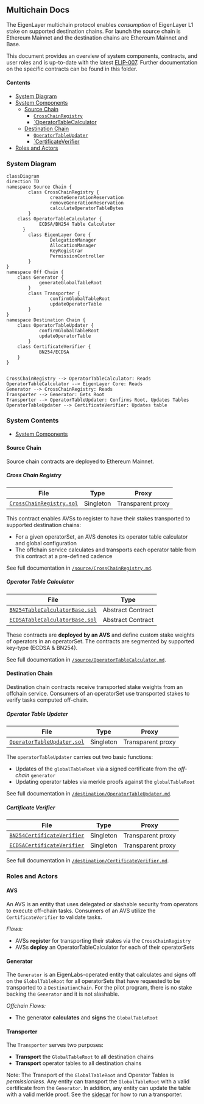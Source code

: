 [elip-007]: https://github.com/eigenfoundation/ELIPs/blob/main/ELIPs/ELIP-007.md

## Multichain Docs

The EigenLayer multichain protocol enables *consumption* of EigenLayer L1 stake on supported destination chains. For launch the source chain is Ethereum Mainnet and the destination chains are Ethereum Mainnet and Base. 

This document provides an overview of system components, contracts, and user roles and is up-to-date with the latest [ELIP-007][elip-007]. Further documentation on the specific contracts can be found in this folder. 

#### Contents

* [System Diagram](#system-diagram)
* [System Components](#system-components)
    * [Source Chain](#source-chain)
        * [`CrossChainRegistry`](#cross-chain-registry)
        * [`OperatorTableCalculator](#operator-table-calculator)
    * [Destination Chain](#destination-chain)
        * [`OperatorTableUpdater`](#operator-table-updater)
        * [`CertificateVerifier](#certificate-verifier)
* [Roles and Actors](#roles-and-actors)

### System Diagram

```mermaid
classDiagram 
direction TD
namespace Source Chain {
		class CrossChainRegistry {
				createGenerationReservation
				removeGenerationReservation
				calculateOperatorTableBytes
		}
    class OperatorTableCalculator {
		    ECDSA/BN254 Table Calculator
	  }
		class EigenLayer Core {
				DelegationManager
				AllocationManager
				KeyRegistrar
				PermissionController
		}
}
namespace Off Chain {
    class Generator {
		    generateGlobalTableRoot
		}
		class Transporter {
				confirmGlobalTableRoot
				updateOperatorTable
		}
}
namespace Destination Chain {
    class OperatorTableUpdater {
		    confirmGlobalTableRoot
		    updateOperatorTable
		}
    class CertificateVerifier {
		    BN254/ECDSA
    }
}


CrossChainRegistry --> OperatorTableCalculator: Reads
OperatorTableCalculator --> EigenLayer Core: Reads
Generator --> CrossChainRegistry: Reads
Transporter --> Generator: Gets Root
Transporter --> OperatorTableUpdater: Confirms Root, Updates Tables
OperatorTableUpdater --> CertificateVerifier: Updates table
```

### System Contents

* [System Components](#system-components)

#### Source Chain

Source chain contracts are deployed to Ethereum Mainnet. 

##### Cross Chain Registry

| File | Type | Proxy |
| -------- | -------- | -------- |
| [`CrossChainRegistry.sol`](../../src/contracts/multichain/CrossChainRegistry.sol) | Singleton | Transparent proxy |

This contract enables AVSs to register to have their stakes transported to supported destination chains:
* For a given operatorSet, an AVS denotes its operator table calculator and global configuration
* The offchain service calculates and transports each operator table from this contract at a pre-defined cadence

See full documentation in [`/source/CrossChainRegistry.md`](./source/CrossChainRegistry.md). 

##### Operator Table Calculator

| File | Type |
| -------- | -------- |
| [`BN254TableCalculatorBase.sol`](../../src/contracts/multichain/BN254TableCalculatorBase.sol) | Abstract Contract |
| [`ECDSATableCalculatorBase.sol`](../../src/contracts/multichain/BN254TableCalculatorBase.sol) | Abstract Contract |

These contracts are **deployed by an AVS** and define custom stake weights of operators in an operatorSet. The contracts are segmented by supported key-type (ECDSA & BN254). 

See full documentation in [`/source/OperatorTableCalculator.md`](./source/OperatorTableCalculator.md).

#### Destination Chain

Destination chain contracts receive transported stake weights from an offchain service. Consumers of an operatorSet use transported stakes to verify tasks computed off-chain.

##### Operator Table Updater

| File | Type | Proxy |
| -------- | -------- | -------- |
| [`OperatorTableUpdater.sol`](../../src/contracts/multichain/OperatorTableUpdater.sol) | Singleton | Transparent proxy |

The `operatorTableUpdater` carries out two basic functions:
* Updates of the `globalTableRoot` via a signed certificate from the *off-chain* `generator`
* Updating operator tables via merkle proofs against the `globalTableRoot`

See full documentation in [`/destination/OperatorTableUpdater.md`](./destination/OperatorTableUpdater.md). 

##### Certificate Verifier

| File | Type | Proxy |
| -------- | -------- | -------- |
| [`BN254CertificateVerifier`](../../src/contracts/multichain/BN254CertificateVerifier.sol) | Singleton | Transparent proxy |
| [`ECDSACertificateVerifier`](../../src/contracts/multichain/ECDSACertificateVerifier.sol) | Singleton | Transparent proxy |

See full documentation in [`/destination/CertificateVerifier.md`](./destination/CertificateVerifier.md). 

### Roles and Actors

#### AVS

An AVS is an entity that uses delegated or slashable security from operators to execute off-chain tasks. Consumers of an AVS utilize the `CertificateVerifier` to validate tasks. 

*Flows:*
* AVSs **register** for transporting their stakes via the `CrossChainRegistry`
* AVSs **deploy** an OperatorTableCalculator for each of their operatorSets

#### Generator

The `Generator` is an EigenLabs-operated entity that calculates and signs off on the `GlobalTableRoot` for all operatorSets that have requested to be transported to a `DestinationChain`. For the pilot program, there is no stake backing the `Generator` and it is not slashable. 

*Offchain Flows:*
* The generator **calculates** and **signs** the `GlobalTableRoot`

#### Transporter

The `Transporter` serves two purposes: 
* **Transport** the `GlobalTableRoot` to all destination chains
* **Transport** operator tables to all destination chains

Note: The Transport of the `GlobalTableRoot` and Operator Tables is *permissionless*. Any entity can transport the `GlobalTableRoot` with a valid certificate from the `Generator`. In addition, any entity can update the table with a valid merkle proof. See the [sidecar](https://github.com/Layr-Labs/sidecar) for how to run a transporter. 
